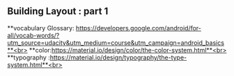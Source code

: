 ## Building Layout : part 1
**vocabulary Glossary: https://developers.google.com/android/for-all/vocab-words/?utm_source=udacity&utm_medium=course&utm_campaign=android_basics**<br>
**color:https://material.io/design/color/the-color-system.html**<br>
**typography :https://material.io/design/typography/the-type-system.html**<br>
